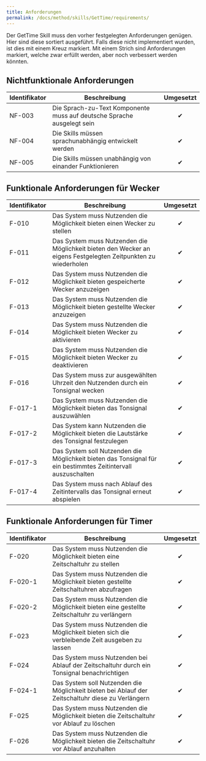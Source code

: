 ```yaml
---
title: Anforderungen
permalink: /docs/method/skills/GetTime/requirements/
---
```


Der GetTime Skill muss den vorher festgelegten Anforderungen genügen. Hier sind diese sortiert ausgeführt. Falls diese nicht implementiert wurden, ist dies mit einem Kreuz markiert. Mit einem Strich sind Anforderungen markiert, welche zwar erfüllt werden, aber noch verbessert werden könnten. 

## Nichtfunktionale Anforderungen

| Identifikator | Beschreibung                                                                                                  | Umgesetzt |
|--------|------------------------------------------------------------------------|:---:|
| NF-003 | Die Sprach-zu-Text Komponente muss auf deutsche Sprache ausgelegt sein | ✔ |
| NF-004 | Die Skills müssen sprachunabhängig entwickelt werden                   | ✔ |
| NF-005 | Die Skills müssen unabhängig von einander Funktionieren                | ✔ |


## Funktionale Anforderungen für Wecker

| Identifikator | Beschreibung                                                                                                  | Umgesetzt |
|---------------|---------------------------------------------------------------------------------------------------------------|:---------:|
| F-010         | Das System muss Nutzenden die Möglichkeit bieten einen Wecker zu stellen                                      | ✔         |
| F-011         | Das System muss Nutzenden die Möglichkeit bieten den Wecker an eigens Festgelegten Zeitpunkten zu wiederholen | ✔         |
| F-012         | Das System muss Nutzenden die Möglichkeit bieten gespeicherte Wecker anzuzeigen                               | ✔         |
| F-013         | Das System muss Nutzenden die Möglichkeit bieten gestellte Wecker anzuzeigen                                  | ✔         |
| F-014         | Das System muss Nutzenden die Möglichkeit bieten Wecker zu aktivieren                                         | ✔         |
| F-015         | Das System muss Nutzenden die Möglichkeit bieten Wecker zu deaktivieren                                       | ✔         |
| F-016         | Das System muss zur ausgewählten Uhrzeit den Nutzenden durch ein Tonsignal wecken                             | ✔         |
| F-017-1       | Das System muss Nutzenden die Möglichkeit bieten das Tonsignal auszuwählen                                    | ✔         |
| F-017-2       | Das System kann Nutzenden die Möglichkeit bieten die Lautstärke des Tonsignal festzulegen                     | ✔         |
| F-017-3       | Das System soll Nutzenden die Möglichkeit bieten das Tonsignal für ein bestimmtes Zeitintervall auszuschalten | ✔         |
| F-017-4       | Das System muss nach Ablauf des Zeitintervalls das Tonsignal erneut abspielen                                 | ✔         |

## Funktionale Anforderungen für Timer

| Identifikator | Beschreibung                                                                                                  | Umgesetzt |
|---------|---------------------------------------------------------------------------------------------------|:---:|
| F-020   | Das System muss Nutzenden die Möglichkeit bieten eine Zeitschaltuhr zu stellen                    | ✔ |
| F-020-1 | Das System muss Nutzenden die Möglichkeit bieten gestellte Zeitschaltuhren abzufragen             | ✔ |
| F-020-2 | Das System muss Nutzenden die Möglichkeit bieten eine gestellte Zeitschaltuhr zu verlängern       | ✔ |
| F-023   | Das System muss Nutzenden die Möglichkeit bieten sich die verbleibende Zeit ausgeben zu lassen    | ✔ |
| F-024   | Das System muss Nutzenden bei Ablauf der Zeitschaltuhr durch ein Tonsignal benachrichtigen        | ✔ |
| F-024-1 | Das System soll Nutzenden die Möglichkeit bieten bei Ablauf der Zeitschaltuhr diese zu Verlängern | ✔ |
| F-025   | Das System muss Nutzenden die Möglichkeit bieten die Zeitschaltuhr vor Ablauf zu löschen          | ✔ |
| F-026   | Das System muss Nutzenden die Möglichkeit bieten die Zeitschaltuhr vor Ablauf anzuhalten          | ✔ |
